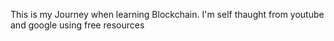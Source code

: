This is my Journey when learning Blockchain. I'm self thaught from youtube and google using free resources